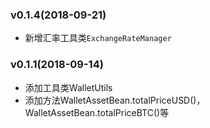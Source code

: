### v0.1.4(2018-09-21)
* 新增汇率工具类`ExchangeRateManager`

### v0.1.1(2018-09-14)
* 添加工具类WalletUtils
* 添加方法WalletAssetBean.totalPriceUSD()， WalletAssetBean.totalPriceBTC()等